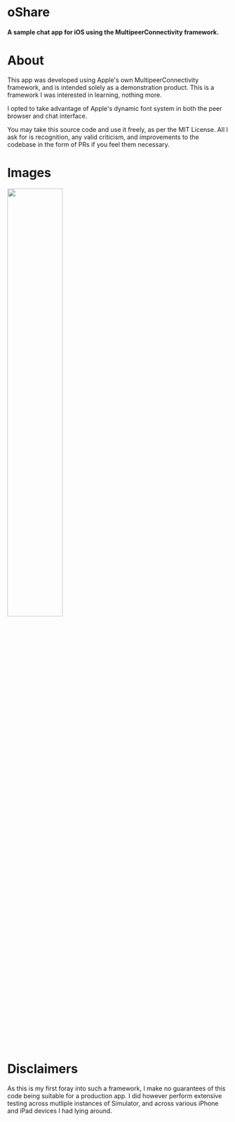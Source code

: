 # oShare
#### A sample chat app for iOS using the MultipeerConnectivity framework.

# About

This app was developed using Apple's own MultipeerConnectivity framework, and is intended solely as a demonstration product. This is a framework I was interested in learning, nothing more.

I opted to take advantage of Apple's dynamic font system in both the peer browser and chat interface.

You may take this source code and use it freely, as per the MIT License. All I ask for is recognition, any valid criticism, and improvements to the codebase in the form of PRs if you feel them necessary.

# Images

<img src="" width="50%"/>

# Disclaimers

As this is my first foray into such a framework, I make no guarantees of this code being suitable for a production app. I did however perform extensive testing across mutliple instances of Simulator, and across various iPhone and iPad devices I had lying around.
